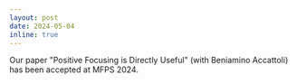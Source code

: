 ```yaml
---
layout: post
date: 2024-05-04
inline: true
---
```


Our paper "Positive Focusing is Directly Useful" (with Beniamino Accattoli) has been accepted at MFPS 2024.

